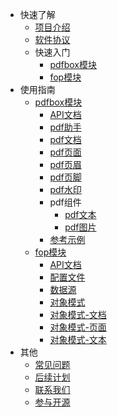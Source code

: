 <!-- _sidebar.md -->

* 快速了解
  * [项目介绍](/README.md)
  * [软件协议](/md/软件协议.md) 
  * 快速入门
    * [pdfbox模块](/md/pdfbox/快速入门.md)
    * [fop模块](/md/fop/快速入门.md)
* 使用指南
  * [pdfbox模块](/md/pdfbox/pdfbox模块说明.md)
    * [API文档](/md/pdfbox/api文档.md)
    * [pdf助手](/md/pdfbox/助手说明.md)
    * [pdf文档](/md/pdfbox/文档说明.md)
    * [pdf页面](/md/pdfbox/页面说明.md)
    * [pdf页眉](/md/pdfbox/页眉说明.md)
    * [pdf页脚](/md/pdfbox/页脚说明.md)
    * [pdf水印](/md/pdfbox/水印说明.md)
    * pdf组件
      * [pdf文本](/md/pdfbox/文本组件说明.md)
      * [pdf图片](/md/pdfbox/图片组件说明.md)
    * [参考示例](/md/pdfbox/参考示例.md)
  * [fop模块](/md/fop/fop模块说明.md)
    * [API文档](/md/fop/api文档.md)
    * [配置文件](/md/fop/配置文件.md)
    * [数据源](/md/fop/数据源.md)
    * [对象模式](/md/fop/对象模式.md)
    * [对象模式-文档](/md/fop/对象模式-文档.md)
    * [对象模式-页面](/md/fop/对象模式-页面.md)
    * [对象模式-文本](/md/fop/对象模式-文本.md)
* 其他
  * [常见问题](/md/常见问题.md)
  * [后续计划](/md/后续计划.md)
  * [联系我们](/md/联系我们.md)
  * [参与开源](/md/参与开源.md)
